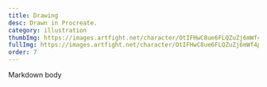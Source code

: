 ```yaml
---
title: Drawing
desc: Drawn in Procreate.
category: illustration
thumbImg: https://images.artfight.net/character/OtIFHwC8ue6FLQZuZj6mWf4p0RUI9iPN2KHA70rj6hQTb5gb1pvaBvOZprgz.png?t=1751308797
fullImg: https://images.artfight.net/character/OtIFHwC8ue6FLQZuZj6mWf4p0RUI9iPN2KHA70rj6hQTb5gb1pvaBvOZprgz.png?t=1751308797
order: 7
---
```

Markdown body